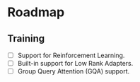 # Roadmap

## Training

- [ ] Support for Reinforcement Learning.
- [ ] Built-in support for Low Rank Adapters.
- [ ] Group Query Attention (GQA) support.
